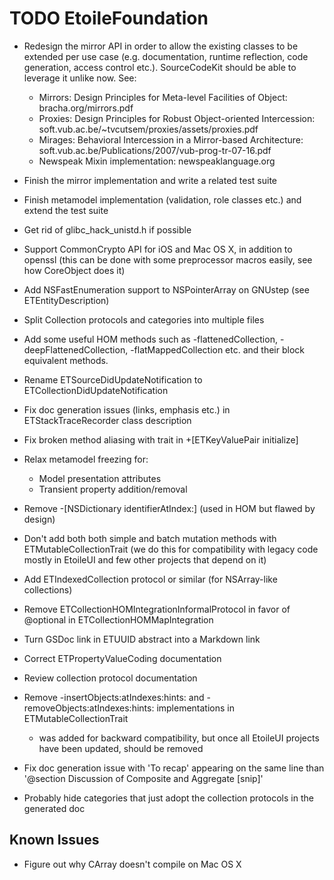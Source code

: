 TODO EtoileFoundation
=====================

- Redesign the mirror API in order to allow the existing classes to be extended per use case (e.g. documentation, runtime reflection, code generation, access control etc.). SourceCodeKit should be able to leverage it unlike now. See:
  + Mirrors: Design Principles for Meta-level Facilities of Object: bracha.org/mirrors.pdf 
  + Proxies: Design Principles for Robust Object-oriented Intercession: soft.vub.ac.be/~tvcutsem/proxies/assets/proxies.pdf
  + Mirages: Behavioral Intercession in a Mirror-based Architecture: soft.vub.ac.be/Publications/2007/vub-prog-tr-07-16.pdf 
  + Newspeak Mixin implementation: newspeaklanguage.org

- Finish the mirror implementation and write a related test suite

- Finish metamodel implementation (validation, role classes etc.) and extend the test suite

- Get rid of glibc_hack_unistd.h if possible

- Support CommonCrypto API for iOS and Mac OS X, in addition to openssl (this can be done with some preprocessor macros easily, see how CoreObject does it)

- Add NSFastEnumeration support to NSPointerArray on GNUstep (see ETEntityDescription)

- Split Collection protocols and categories into multiple files

- Add some useful HOM methods such as -flattenedCollection, -deepFlattenedCollection, -flatMappedCollection etc. and their block equivalent methods.

- Rename ETSourceDidUpdateNotification to ETCollectionDidUpdateNotification

- Fix doc generation issues (links, emphasis etc.) in ETStackTraceRecorder class description

- Fix broken method aliasing with trait in +[ETKeyValuePair initialize]

- Relax metamodel freezing for:

	- Model presentation attributes
	- Transient property addition/removal

- Remove -[NSDictionary identifierAtIndex:] (used in HOM but flawed by design)

- Don't add both both simple and batch mutation methods with ETMutableCollectionTrait (we do this for compatibility with legacy code mostly in EtoileUI and few other projects that depend on it)

- Add ETIndexedCollection protocol or similar (for NSArray-like collections)

- Remove ETCollectionHOMIntegrationInformalProtocol in favor of @optional in ETCollectionHOMMapIntegration

- Turn GSDoc link in ETUUID abstract into a Markdown link

- Correct ETPropertyValueCoding documentation

- Review collection protocol documentation 

- Remove -insertObjects:atIndexes:hints: and -removeObjects:atIndexes:hints: implementations in ETMutableCollectionTrait  

	- was added for backward compatibility, but once all EtoileUI projects have been updated, should be removed

- Fix doc generation issue with 'To recap' appearing on the same line than '@section Discussion of Composite and Aggregate [snip]'

- Probably hide categories that just adopt the collection protocols in the generated doc


Known Issues
------------

- Figure out why CArray doesn't compile on Mac OS X
